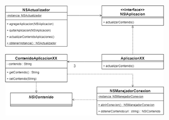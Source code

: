 ![Diagrama de clases del patrón](https://github.com/mathiasuy/parciales-fing-p4/blob/master/2010/diagrama.png?raw=true)